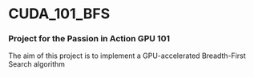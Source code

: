 # CUDA_101_BFS
### Project for the **Passion in Action** GPU 101
The aim of this project is to implement a GPU-accelerated Breadth-First Search algorithm